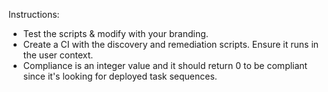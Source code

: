 Instructions:
- Test the scripts & modify with your branding.
- Create a CI with the discovery and remediation scripts. Ensure it runs in the user context.
- Compliance is an integer value and it should return 0 to be compliant since it's looking for deployed task sequences.